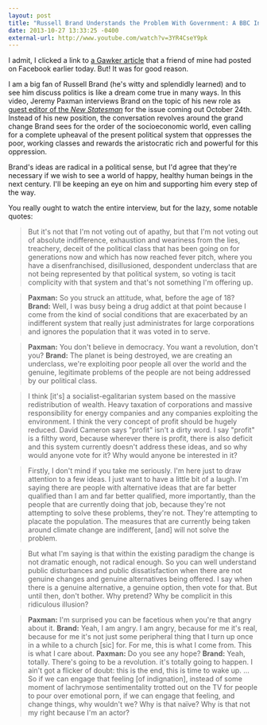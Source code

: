 ```yaml
---
layout: post
title: "Russell Brand Understands the Problem With Government: A BBC Interview"
date: 2013-10-27 13:33:25 -0400
external-url: http://www.youtube.com/watch?v=3YR4CseY9pk
---
```


I admit, I clicked a link to [a Gawker article][] that a friend of mine had
posted on Facebook earlier today. But! It was for good reason.

I am a big fan of Russell Brand (he's witty and splendidly learned) and to see
him discuss politics is like a dream come true in many ways. In this video,
Jeremy Paxman interviews Brand on the topic of his new role as [guest editor of
the _New Statesman_][] for the issue coming out October 24th. Instead of his new
position, the conversation revolves around the grand change Brand sees for the
order of the socioeconomic world, even calling for a complete upheaval of the
present political system that oppresses the poor, working classes and rewards
the aristocratic rich and powerful for this oppression.

Brand's ideas are radical in a political sense, but I'd agree that they're
necessary if we wish to see a world of happy, healthy human beings in the next
century. I'll be keeping an eye on him and supporting him every step of the way.

[a Gawker article]: http://gawker.com/russell-brand-may-have-started-a-revolution-last-night-1451318185
[guest editor of the _New Statesman_]: http://www.newstatesman.com/politics/2013/10/russell-brand-on-revolution

You really ought to watch the entire interview, but for the lazy, some notable
quotes:

> But it's not that I'm not voting out of apathy, but that I'm not voting out of
> absolute indifference, exhaustion and weariness from the lies, treachery,
> deceit of the political class that has been going on for generations now and
> which has now reached fever pitch, where you have a disenfranchised,
> disillusioned, despondent underclass that are not being represented by that
> political system, so voting is tacit complicity with that system and that's
> not something I'm offering up.

> **Paxman:** So you struck an attitude, what, before the age of 18?
> **Brand:** Well, I was busy being a drug addict at that point because I come
> from the kind of social conditions that are exacerbated by an indifferent
> system that really just administrates for large corporations and ignores the
> population that it was voted in to serve.

> **Paxman:** You don't believe in democracy. You want a revolution, don't you?
> **Brand:** The planet is being destroyed, we are creating an underclass, we're
> exploiting poor people all over the world and the genuine, legitimate problems
> of the people are not being addressed by our political class.

> I think [it's] a socialist-egalitarian system based on the massive
> redistribution of wealth. Heavy taxation of corporations and massive
> responsibility for energy companies and any companies exploiting the
> environment. I think the very concept of profit should be hugely reduced.
> David Cameron says "profit" isn't a dirty word. I say "profit" is a filthy
> word, because wherever there is profit, there is also deficit and this system
> currently doesn't address these ideas, and so why would anyone vote for it?
> Why would anyone be interested in it?

> Firstly, I don't mind if you take me seriously. I'm here just to draw
> attention to a few ideas. I just want to have a little bit of a laugh. I'm
> saying there are people with alternative ideas that are far better qualified
> than I am and far better qualified, more importantly, than the people that are
> currently doing that job, because they're not attempting to solve these
> problems, they're not. They're attempting to placate the population. The
> measures that are currently being taken around climate change are indifferent,
> [and] will not solve the problem.

> But what I'm saying is that within the existing paradigm the change is not
> dramatic enough, not radical enough. So you can well understand public
> disturbances and public dissatisfaction when there are not genuine changes and
> genuine alternatives being offered. I say when there is a genuine alternative,
> a genuine option, then vote for that. But until then, don't bother. Why
> pretend? Why be complicit in this ridiculous illusion?

> **Paxman:** I'm surprised you can be facetious when you're that angry about it.
> **Brand:** Yeah, I am angry. I am angry, because for me it's real, because for
> me it's not just some peripheral thing that I turn up once in a while to a
> church [sic] for. For me, this is what I come from. This is what I care about.
> **Paxman:** Do you see any hope?
> **Brand:** Yeah, totally. There's going to be a revolution. it's totally going
> to happen. I ain't got a flicker of doubt: this is the end, this is time to
> wake up.
> ...
> So if we can engage that feeling [of indignation], instead of some moment of
> lachrymose sentimentality trotted out on the TV for people to pour over
> emotional porn, if we can engage that feeling, and change things, why wouldn't
> we? Why is that naïve? Why is that not my right because I'm an actor?
